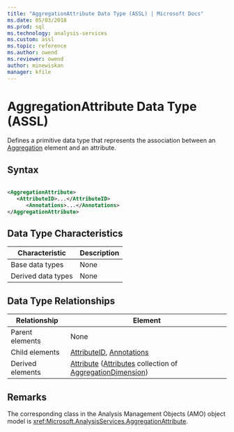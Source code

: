 ```yaml
---
title: "AggregationAttribute Data Type (ASSL) | Microsoft Docs"
ms.date: 05/03/2018
ms.prod: sql
ms.technology: analysis-services
ms.custom: assl
ms.topic: reference
ms.author: owend
ms.reviewer: owend
author: minewiskan
manager: kfile
---
```

# AggregationAttribute Data Type (ASSL)

  Defines a primitive data type that represents the association between an [Aggregation](objects/aggregation-element-assl.md) element and an attribute.  
  
## Syntax  
  
```xml  
  
<AggregationAttribute>  
   <AttributeID>...</AttributeID>  
      <Annotations>...</Annotations>  
</AggregationAttribute>  
```  
  
## Data Type Characteristics  
  
|Characteristic|Description|  
|--------------------|-----------------|  
|Base data types|None|  
|Derived data types|None|  
  
## Data Type Relationships  
  
|Relationship|Element|  
|------------------|-------------|  
|Parent elements|None|  
|Child elements|[AttributeID](properties/attributeid-element-assl.md), [Annotations](collections/annotations-element-assl.md)|  
|Derived elements|[Attribute](objects/attribute-element-assl.md) ([Attributes](collections/attributes-element-assl.md) collection of [AggregationDimension](data-type/aggregationdimension-data-type-assl.md))|  
  
## Remarks  
 The corresponding class in the Analysis Management Objects (AMO) object model is <xref:Microsoft.AnalysisServices.AggregationAttribute>.  
